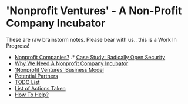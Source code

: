 # 'Nonprofit Ventures' - A Non-Profit Company Incubator

These are raw brainstorm notes.  Please bear with us..  this is a Work In Progress!

* [Nonprofit Companies?](about-ffis.md)
.* [Case Study: Radically Open Security](case-study-ros.md)
* [Why We Need A Nonprofit Company Incubator](nonprofit-company-incubator.md)
* ['Nonprofit Ventures' Business Model](business-model.md)
* [Potential Partners](potential-partners.md)
* [TODO List](todo-list.md)
* [List of Actions Taken](actions-taken.md)
* [How To Help?](how-to-help.md)
